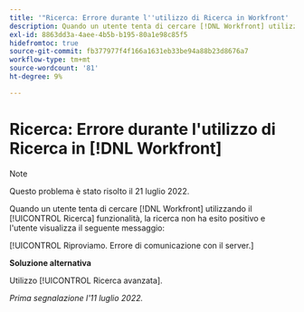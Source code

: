 ```yaml
---
title: '"Ricerca: Errore durante l''utilizzo di Ricerca in Workfront'
description: Quando un utente tenta di cercare [!DNL Workfront] utilizzando la funzionalità di ricerca di base, la ricerca non ha esito positivo e l’utente visualizza un messaggio di errore.
exl-id: 8863dd3a-4aee-4b5b-b195-80a1e98c85f5
hidefromtoc: true
source-git-commit: fb377977f4f166a1631eb33be94a88b23d8676a7
workflow-type: tm+mt
source-wordcount: '81'
ht-degree: 9%

---
```


# Ricerca: Errore durante l&#39;utilizzo di Ricerca in [!DNL Workfront]

>[!NOTE]
>
>Questo problema è stato risolto il 21 luglio 2022.

Quando un utente tenta di cercare [!DNL Workfront] utilizzando il [!UICONTROL Ricerca] funzionalità, la ricerca non ha esito positivo e l&#39;utente visualizza il seguente messaggio:

[!UICONTROL Riproviamo. Errore di comunicazione con il server.]

**Soluzione alternativa**

Utilizzo [!UICONTROL Ricerca avanzata].

_Prima segnalazione l&#39;11 luglio 2022._
